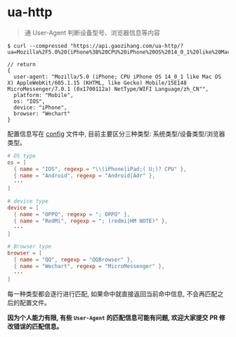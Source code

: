 # ua-http

> 通 User-Agent 判断设备型号、浏览器信息等内容

```shell
$ curl --compressed "https://api.gaozihang.com/ua-http/?ua=Mozilla%2F5.0%20(iPhone%3B%20CPU%20iPhone%20OS%2014_0_1%20like%20Mac%20OS%20X)%20AppleWebKit%2F605.1.15%20(KHTML,%20like%20Gecko)%20Mobile%2F15E148%20MicroMessenger%2F7.0.17(0x1700112a)%20NetType%2FWIFI%20Language%2Fzh_CN%22"

// return
{
  user-agent: "Mozilla/5.0 (iPhone; CPU iPhone OS 14_0_1 like Mac OS X) AppleWebKit/605.1.15 (KHTML, like Gecko) Mobile/15E148 MicroMessenger/7.0.1 (0x1700112a) NetType/WIFI Language/zh_CN"",
  platform: "Mobile",
  os: "IOS",
  device: "iPhone",
  browser: "Wechart"
}
```

配置信息写在 [config](config.toml) 文件中, 目前主要区分三种类型: 系统类型/设备类型/浏览器类型。

```toml
# OS type
os = [
  { name = "IOS", regexp = "\\(iPhone|iPad;( U;)? CPU" },
  { name = "Android", regexp = "Android|Adr" },
  ···
]

# device type
device = [
  { name = "OPPO", regexp = "; OPPO" },
  { name = "RedMi", regexp = "; (redmi|HM NOTE)" },
  ···
]

# Browser type
browser = [
  { name = "QQ", regexp = "QQBrowser" },
  { name = "Wechart", regexp = "MicroMessenger" },
  ···
]
```

每一种类型都会逐行进行匹配, 如果命中就直接返回当前命中信息, 不会再匹配之后的配置文件。

**因为个人能力有限, 有些 `User-Agent` 的匹配信息可能有问题, 欢迎大家提交 PR 修改错误的匹配信息。**
